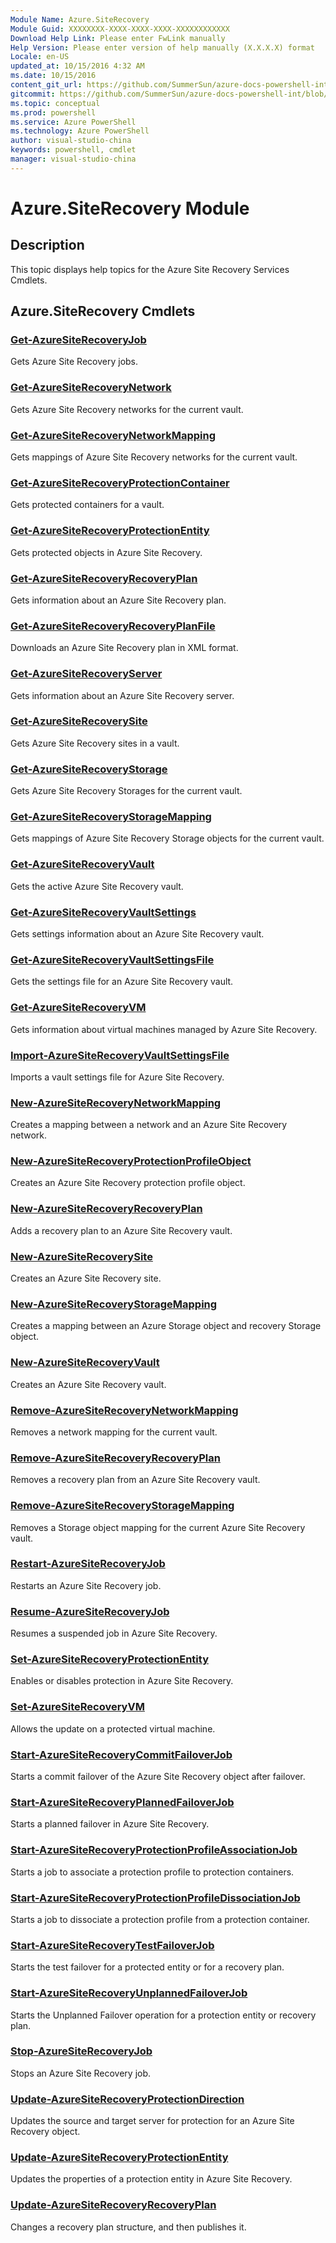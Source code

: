 ```yaml
---
Module Name: Azure.SiteRecovery
Module Guid: XXXXXXXX-XXXX-XXXX-XXXX-XXXXXXXXXXXX
Download Help Link: Please enter FwLink manually
Help Version: Please enter version of help manually (X.X.X.X) format
Locale: en-US
updated_at: 10/15/2016 4:32 AM
ms.date: 10/15/2016
content_git_url: https://github.com/SummerSun/azure-docs-powershell-int/blob/master/azureps-cmdlets-docs/ServiceManagement/Azure.SiteRecovery/v2.0/CmdletMDs/Azure.SiteRecovery.md
gitcommit: https://github.com/SummerSun/azure-docs-powershell-int/blob/1bfd8e268acfc1799ad3f17c5a982578f54443cf/azureps-cmdlets-docs/ServiceManagement/Azure.SiteRecovery/v2.0/CmdletMDs/Azure.SiteRecovery.md
ms.topic: conceptual
ms.prod: powershell
ms.service: Azure PowerShell
ms.technology: Azure PowerShell
author: visual-studio-china
keywords: powershell, cmdlet
manager: visual-studio-china
---
```


# Azure.SiteRecovery Module
## Description
This topic displays help topics for the Azure Site Recovery Services Cmdlets. 

## Azure.SiteRecovery Cmdlets
### [Get-AzureSiteRecoveryJob](Get-AzureSiteRecoveryJob.md)
Gets Azure Site Recovery jobs.


### [Get-AzureSiteRecoveryNetwork](Get-AzureSiteRecoveryNetwork.md)
Gets Azure Site Recovery networks for the current vault.


### [Get-AzureSiteRecoveryNetworkMapping](Get-AzureSiteRecoveryNetworkMapping.md)
Gets mappings of Azure Site Recovery networks for the current vault.


### [Get-AzureSiteRecoveryProtectionContainer](Get-AzureSiteRecoveryProtectionContainer.md)
Gets protected containers for a vault.


### [Get-AzureSiteRecoveryProtectionEntity](Get-AzureSiteRecoveryProtectionEntity.md)
Gets protected objects in Azure Site Recovery.


### [Get-AzureSiteRecoveryRecoveryPlan](Get-AzureSiteRecoveryRecoveryPlan.md)
Gets information about an Azure Site Recovery plan.


### [Get-AzureSiteRecoveryRecoveryPlanFile](Get-AzureSiteRecoveryRecoveryPlanFile.md)
Downloads an Azure Site Recovery plan in XML format.


### [Get-AzureSiteRecoveryServer](Get-AzureSiteRecoveryServer.md)
Gets information about an Azure Site Recovery server.


### [Get-AzureSiteRecoverySite](Get-AzureSiteRecoverySite.md)
Gets Azure Site Recovery sites in a vault.


### [Get-AzureSiteRecoveryStorage](Get-AzureSiteRecoveryStorage.md)
Gets Azure Site Recovery Storages for the current vault.


### [Get-AzureSiteRecoveryStorageMapping](Get-AzureSiteRecoveryStorageMapping.md)
Gets mappings of Azure Site Recovery Storage objects for the current vault.


### [Get-AzureSiteRecoveryVault](Get-AzureSiteRecoveryVault.md)
Gets the active Azure Site Recovery vault.


### [Get-AzureSiteRecoveryVaultSettings](Get-AzureSiteRecoveryVaultSettings.md)
Gets settings information about an Azure Site Recovery vault.


### [Get-AzureSiteRecoveryVaultSettingsFile](Get-AzureSiteRecoveryVaultSettingsFile.md)
Gets the settings file for an Azure Site Recovery vault.


### [Get-AzureSiteRecoveryVM](Get-AzureSiteRecoveryVM.md)
Gets information about virtual machines managed by Azure Site Recovery.


### [Import-AzureSiteRecoveryVaultSettingsFile](Import-AzureSiteRecoveryVaultSettingsFile.md)
Imports a vault settings file for Azure Site Recovery.


### [New-AzureSiteRecoveryNetworkMapping](New-AzureSiteRecoveryNetworkMapping.md)
Creates a mapping between a network and an Azure Site Recovery network.


### [New-AzureSiteRecoveryProtectionProfileObject](New-AzureSiteRecoveryProtectionProfileObject.md)
Creates an Azure Site Recovery protection profile object.


### [New-AzureSiteRecoveryRecoveryPlan](New-AzureSiteRecoveryRecoveryPlan.md)
Adds a recovery plan to an Azure Site Recovery vault.


### [New-AzureSiteRecoverySite](New-AzureSiteRecoverySite.md)
Creates an Azure Site Recovery site.


### [New-AzureSiteRecoveryStorageMapping](New-AzureSiteRecoveryStorageMapping.md)
Creates a mapping between an Azure Storage object and recovery Storage object.


### [New-AzureSiteRecoveryVault](New-AzureSiteRecoveryVault.md)
Creates an Azure Site Recovery vault.


### [Remove-AzureSiteRecoveryNetworkMapping](Remove-AzureSiteRecoveryNetworkMapping.md)
Removes a network mapping for the current vault.


### [Remove-AzureSiteRecoveryRecoveryPlan](Remove-AzureSiteRecoveryRecoveryPlan.md)
Removes a recovery plan from an Azure Site Recovery vault.


### [Remove-AzureSiteRecoveryStorageMapping](Remove-AzureSiteRecoveryStorageMapping.md)
Removes a Storage object mapping for the current Azure Site Recovery vault.


### [Restart-AzureSiteRecoveryJob](Restart-AzureSiteRecoveryJob.md)
Restarts an Azure Site Recovery job.


### [Resume-AzureSiteRecoveryJob](Resume-AzureSiteRecoveryJob.md)
Resumes a suspended job in Azure Site Recovery.


### [Set-AzureSiteRecoveryProtectionEntity](Set-AzureSiteRecoveryProtectionEntity.md)
Enables or disables protection in Azure Site Recovery.


### [Set-AzureSiteRecoveryVM](Set-AzureSiteRecoveryVM.md)
Allows the update on a protected virtual machine.


### [Start-AzureSiteRecoveryCommitFailoverJob](Start-AzureSiteRecoveryCommitFailoverJob.md)
Starts a commit failover of the Azure Site Recovery object after failover.


### [Start-AzureSiteRecoveryPlannedFailoverJob](Start-AzureSiteRecoveryPlannedFailoverJob.md)
Starts a planned failover in Azure Site Recovery.


### [Start-AzureSiteRecoveryProtectionProfileAssociationJob](Start-AzureSiteRecoveryProtectionProfileAssociationJob.md)
Starts a job to associate a protection profile to protection containers.


### [Start-AzureSiteRecoveryProtectionProfileDissociationJob](Start-AzureSiteRecoveryProtectionProfileDissociationJob.md)
Starts a job to dissociate a protection profile from a protection container.


### [Start-AzureSiteRecoveryTestFailoverJob](Start-AzureSiteRecoveryTestFailoverJob.md)
Starts the test failover for a protected entity or for a recovery plan.


### [Start-AzureSiteRecoveryUnplannedFailoverJob](Start-AzureSiteRecoveryUnplannedFailoverJob.md)
Starts the Unplanned Failover operation for a protection entity or recovery plan.


### [Stop-AzureSiteRecoveryJob](Stop-AzureSiteRecoveryJob.md)
Stops an Azure Site Recovery job.


### [Update-AzureSiteRecoveryProtectionDirection](Update-AzureSiteRecoveryProtectionDirection.md)
Updates the source and target server for protection for an Azure Site Recovery object.


### [Update-AzureSiteRecoveryProtectionEntity](Update-AzureSiteRecoveryProtectionEntity.md)
Updates the properties of a protection entity in Azure Site Recovery.


### [Update-AzureSiteRecoveryRecoveryPlan](Update-AzureSiteRecoveryRecoveryPlan.md)
Changes a recovery plan structure, and then publishes it.



